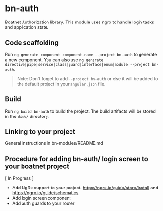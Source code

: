 # bn-auth

Boatnet Authorization library. This module uses ngrx to handle login tasks and application state.

## Code scaffolding

Run `ng generate component component-name --project bn-auth` to generate a new component. You can also use `ng generate directive|pipe|service|class|guard|interface|enum|module --project bn-auth`.
> Note: Don't forget to add `--project bn-auth` or else it will be added to the default project in your `angular.json` file. 

## Build

Run `ng build bn-auth` to build the project. The build artifacts will be stored in the `dist/` directory.

## Linking to your project

General instructions in bn-modules/README.md

## Procedure for adding bn-auth/ login screen to your boatnet project
[ In Progress ]

* Add NgRx support to your project. https://ngrx.io/guide/store/install and https://ngrx.io/guide/schematics
* Add login screen component
* Add auth guards to your router



